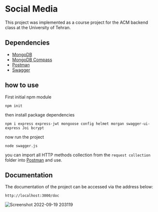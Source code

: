 ﻿# Social Media

This project was implemented as a course project for the ACM backend class at the University of Tehran.

## Dependencies
* [MongoDB](https://www.mongodb.com/)
* [MongoDB Compass](https://github.com/mongodb-js/compass)
* [Postman](https://www.postman.com/)
* [Swagger](https://github.com/swagger-api/swagger-ui)

## how to use
First initial npm module
```
npm init
```
then install package dependencies
```
npm i express express-jwt mongoose config helmet morgan swagger-ui-express Joi bcrypt
```
now run the project
```
node swagger.js
```

you can import all HTTP methods collection from the `request collection` folder into [Postman](https://www.postman.com/) and use.

## Documentation
The documentation of the project can be accessed via the address below:
```
http://localhost:3000/doc
```
![Screenshot 2022-09-19 203119](https://user-images.githubusercontent.com/88896798/191061669-46183c18-a2b0-4ae5-b197-a473b45710c3.png)




